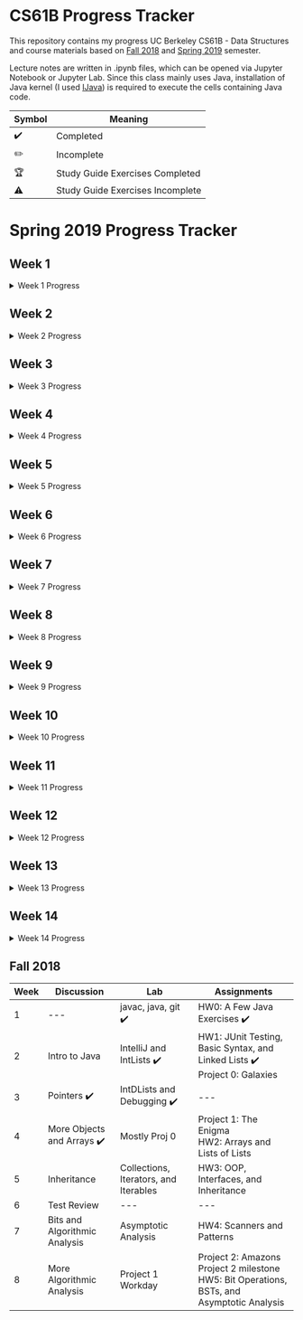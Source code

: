 # CS61B Progress Tracker

This repository contains my progress UC Berkeley CS61B - Data Structures and course materials based on [Fall 2018](https://inst.eecs.berkeley.edu/~cs61b/fa18/) and [Spring 2019](https://sp19.datastructur.es/) semester. 

Lecture notes are written in .ipynb files, which can be opened via Jupyter Notebook or Jupyter Lab. Since this class mainly uses Java, installation of Java kernel (I used [IJava](https://github.com/SpencerPark/IJava)) is required to execute the cells containing Java code.


| Symbol             | Meaning                          |
| ------------------ | -------------------------------- |
| :heavy_check_mark: | Completed                        |
| :pencil2:          | Incomplete                       |
| :trophy:           | Study Guide Exercises Completed  |
| :warning:          | Study Guide Exercises Incomplete |

# Spring 2019 Progress Tracker

## Week 1

<details>
  <summary> Week 1 Progress </summary>

  | Date      | Reading | Lecture                                                   | Discussion                       | Lab                                         | Assignments / Exams                                     |
  | --------- | ------- | --------------------------------------------------------- | -------------------------------- | ------------------------------------------- | ------------------------------------------------------- |
  | Wed 01/23 | 1.1     | 1. Intro, Hello World Java :heavy_check_mark: :trophy:    | Intro to Java :heavy_check_mark: | Setting Up Your Computer :heavy_check_mark: | HW 0: Basic Java Programs (Optional) :heavy_check_mark: |
  | Fri 01/25 | 1.2     | 2. Defining and Using Classes :heavy_check_mark: :trophy: | --                               | javac, java, git :heavy_check_mark:         | ---                                                     |

</details>

## Week 2

<details>
  <summary> Week 2 Progress </summary>

  | Date      | Reading  | Lecture                                                                                                   | Discussion                                      | Lab                                    | Assignments / Exams                 |
  | --------- | -------- | --------------------------------------------------------------------------------------------------------- | ----------------------------------------------- | -------------------------------------- | ----------------------------------- |
  | Mon 01/28 | 2.1      | 3. References, Recursion, and Lists :heavy_check_mark: :trophy:                                           | Scope, Pass-by-Value, Static :heavy_check_mark: | IntelliJ Home Setup :heavy_check_mark: | Project 0: NBody :heavy_check_mark: |
  | Wed 01/30 | 2.2      | 4. SLLists, Nested Classes, Sentinel Nodes :heavy_check_mark: <br> :warning: A Level problem 2 incomplete | Scope, Pass-by-Value, Static Exam Prep          | IDEs :heavy_check_mark:                | ---                                 |
  | Fri 02/01 | 2.3, 2.4 | 5. DLLists, Arrays :heavy_check_mark: <br> :warning: A Level incomplete                                   | ---                                             | ---                                    | ---                                 |

</details>

## Week 3

<details>
  <summary> Week 3 Progress </summary>

  | Date      | Reading                                                                                                                                                                                                                                                                                                    | Lecture                                                     | Discussion                              | Lab                                   | Assignments / Exams                            |
  | --------- | ---------------------------------------------------------------------------------------------------------------------------------------------------------------------------------------------------------------------------------------------------------------------------------------------------------- | ----------------------------------------------------------- | --------------------------------------- | ------------------------------------- | ---------------------------------------------- |
  | Mon 02/04 | 2.5                                                                                                                                                                                                                                                                                                        | 6. ALists, Resizing, vs. SLists :heavy_check_mark: :trophy: | Linked Lists, Arrays :heavy_check_mark: | Testing, Debugging :heavy_check_mark: | Project 1A: Data Structures :heavy_check_mark: |
  | Wed 02/06 | 3.1, Optional: [TDD is Dead](http://david.heinemeierhansson.com/2014/tdd-is-dead-long-live-testing.html) <br> [Unit Tests are Waste](http://www.rbcs-us.com/documents/Why-Most-Unit-Testing-is-Waste.pdf) <br> [Response](http://henrikwarne.com/2014/09/04/a-response-to-why-most-unit-testing-is-waste/) | 7. Testing :heavy_check_mark: :trophy:                      | Linked Lists, Arrays Exam Prep          | --                                    |
  | Fri 02/08 | 4.1                                                                                                                                                                                                                                                                                                        | 8. Inheritance, Implements :heavy_check_mark: :warning:     | ---                                     | ---                                   | ---                                            |

</details>

## Week 4

<details>
  <summary> Week 4 Progress </summary>

  | Date      | Reading            | Lecture                                                                   | Discussion                     | Lab              | Assignments / Exams                             |
  | --------- | ------------------ | ------------------------------------------------------------------------- | ------------------------------ | ---------------- | ----------------------------------------------- |
  | Mon 02/11 | 4.2                | 9. Extends, Casting, Higher Order Functions :heavy_check_mark:            | Inheritance :heavy_check_mark: | Peer Code Review | Project 1B: Testing and HoFs :heavy_check_mark: |
  | Wed 02/13 | 4.3                | 10. Subtype Polymorphism vs. HoFs :heavy_check_mark: (No Guide Exercises) | Inheritance Exam Prep          | ---              | Project 1 Gold: Autograding :heavy_check_mark:  |
  | Fri 02/15 | 6.1, 6.2, 6.3, 6.4 | 11. Exceptions, Iterators, Object Methods :heavy_check_mark:              | ---                            | ---              | ---                                             |

</details>

## Week 5

<details>
  <summary> Week 5 Progress </summary>

  | Date      | Reading                | Lecture                                       | Discussion                                 | Lab                        | Assignments / Exams                                     |
  | --------- | ---------------------- | --------------------------------------------- | ------------------------------------------ | -------------------------- | ------------------------------------------------------- |
  | Wed 02/20 | --                     | 12. Coding in the Real World, Review          | Iterators, Iterables :heavy_check_mark:    | HugLife :heavy_check_mark: | Midterm 1                                               |
  | Fri 02/22 | 8.1, 8.2, Algs 170-198 | 13. Asymptotics I :heavy_check_mark: :trophy: | Exceptions, Iterators, Iterables Exam Prep | --                         | HW1: Java Syntax and Sound Synthesis :heavy_check_mark: |

</details>

## Week 6

<details>
  <summary> Week 6 Progress </summary>

  | Date      | Reading                               | Lecture                                       | Discussion                                       | Lab                              | Assignments / Exams |
  | --------- | ------------------------------------- | --------------------------------------------- | ------------------------------------------------ | -------------------------------- | ------------------- |
  | Mon 02/25 | 9.1, 9.2, 9.3, 9.4, 9.5, Algs 216-233 | 14. Disjoint Sets :heavy_check_mark:          | Disjoint Sets and Asymptotics :heavy_check_mark: | Disjoint Sets :heavy_check_mark: | ---                 |
  | Wed 02/27 | 8.3, 8.4, Algs 170-198                | 15. Asymptotics II :heavy_check_mark:         | Disjoint Sets and Asymptotics Exam Prep          | Challenge Disjoint Sets          | ---                 |
  | Fri 03/01 | 10.1, 10.2, Algs 396 - 406            | 16. ADTs, Sets, Maps, BSTs :heavy_check_mark: | ---                                              | ---                              | HW2: Percolation    |

</details>

## Week 7

<details>
  <summary> Week 7 Progress </summary>

  | Date      | Reading                                                             | Lecture                                | Discussion                               | Lab                                      | Assignments / Exams |
  | --------- | ------------------------------------------------------------------- | -------------------------------------- | ---------------------------------------- | ---------------------------------------- | ------------------- |
  | Mon 03/04 | 11.1, 11.2, 11.3, Algs 424-431, 432-448 (extra)                     | 17. B-Trees (2-3, 2-3-4 Trees)         | More Asymptotics, Search Trees           | TreeMap                                  | --                  |
  | Wed 03/06 | 11.4, 11.5, Algs 424-431, 432-448 (extra)                           | 18. Red Black Trees :heavy_check_mark: | More Asymptotics, Search Trees Exam Prep | Challenge Binary Search Tree Performance | HW3: Hashing        |
  | Fri 03/08 | 12.1, 12.2, 12.3, 12.4, 12.5, Algs 458-468, 478-479, 468-475(extra) | 19. Hashing :heavy_check_mark:         | ---                                      | ---                                      | ---                 |

</details>

## Week 8

<details>
  <summary> Week 8 Progress </summary>

  | Date      | Reading                              | Lecture                                                            | Discussion                      | Lab                        | Assignments / Exams           |
  | --------- | ------------------------------------ | ------------------------------------------------------------------ | ------------------------------- | -------------------------- | ----------------------------- |
  | Mon 03/11 | 13.1, 13.2, 13.3, Algs 308-320       | 20. Heaps and PQs :heavy_check_mark:                               | LLRBs, Hashing, Heaps           | HashMap                    | ---                           |
  | Wed 03/13 | 14.1, 15.1, 15.2, 15.3, Algs 730-752 | 21. Prefix Operations and Tries :heavy_check_mark:                 | LLRBs, Hashing, Heaps Exam Prep | Challenge Heaps and Hashes | Proj 2: HeapPQ/KD-Tree HeapPQ |
  | Fri 03/15 | 16.1, 16.2, 16.3                     | 22. Range, Searching and Multi-Dimensional Data :heavy_check_mark: | ---                             | ---                        | ---                           |

</details>

## Week 9

<details>
  <summary> Week 9 Progress </summary>

  | Date      | Reading                                       | Lecture                                          | Discussion                                  | Lab              | Assignments / Exams |
  | --------- | --------------------------------------------- | ------------------------------------------------ | ------------------------------------------- | ---------------- | ------------------- |
  | Mon 03/18 | 17.1, 17.2, 17.3, 17.4, Algs 538-542, 566-583 | 23. Tree and Graph Traversals :heavy_check_mark: | Tries, K-d Trees, Tree Traversals           | Tries            | ---                 |
  | Wed 03/20 | 18.1, 18.2, Algs 538-542, 566-583             | 24. Graph Traversals and Implementations         | Tries, K-d Trees, Tree Traversals Exam Prep | Challenge Graphs | ---                 |
  | Fri 03/22 | 19.1, 19.2, 19.3, Algs 638 - 657              | 25. Shortest Paths                               | ---                                         | ---              | ---                 |

</details>

## Week 10

<details>
  <summary> Week 10 Progress </summary>

  | Date      | Reading                  | Lecture                          | Discussion                               | Lab | Assignments / Exams |
  | --------- | ------------------------ | -------------------------------- | ---------------------------------------- | --- | ------------------- |
  | Mon 04/01 | 20.1, 20.2, Algs 604-630 | 26. Minimum Spanning Trees       | DFS, BFS, Shortest Paths, MSTs           | --- | ---                 |
  | Wed 04/03 | 21.1, 21.2, 21.3, 21.4   | 27. Reductions and Decomposition | DFS, BFS, Shortest Paths, MSTs Exam Prep | --  | --                  |
  | Fri 04/05 | None                     | 28. No Lecture                   | ---                                      | --- | Midterm 2           |

</details>

## Week 11

<details>
  <summary> Week 11 Progress </summary>

  | Date      | Reading                   | Lecture                    | Discussion       | Lab                       | Assignments / Exams |
  | --------- | ------------------------- | -------------------------- | ---------------- | ------------------------- | ------------------- |
  | Mon 04/08 | Algs 244 - 275, 323 - 327 | 29. Basic Sorts            | Graphs           | Merge and Quicksort       | HW4: Puzzle Solver  |
  | Wed 04/10 | Algs 288-296, 302         | 30. Quick Sort             | Graphs Exam Prep | Challenge Beards and Beds | Proj 2C: Bear Maps  |
  | Fri 04/12 | None                      | 31. Software Engineering I | ---              | ---                       | ---                 |

</details>

## Week 12

<details>
  <summary> Week 12 Progress </summary>

  | Date      | Reading      | Lecture                              | Discussion        | Lab                          | Assignments / Exams   |
  | --------- | ------------ | ------------------------------------ | ----------------- | ---------------------------- | --------------------- |
  | Mon 04/15 | Algs 341-347 | 32. More Quick Sort, Sorting Summary | Sorting, ADTs     | Getting Started on Project 3 | --                    |
  | Wed 04/17 | Algs 279-282 | 33. Sorting and Algorithmic Bounds   | Sorting Exam Prep | --                           | --                    |
  | Fri 04/19 | None         | 34. Software Engineering II          | --                | --                           | Proj 3A: BYOW Phase 1 |

</details>

## Week 13

<details>
  <summary> Week 13 Progress </summary>

  | Date      | Reading      | Lecture                                    | Discussion        | Lab                        | Assignments / Exams |
  | --------- | ------------ | ------------------------------------------ | ----------------- | -------------------------- | ------------------- |
  | Mon 04/22 | Algs 702-718 | 35. Radix Sorts                            | More Sorting      | Interactivity in Project 3 | --                  |
  | Wed 04/24 | None         | 36. Sorting and Data Structures Conclusion | Sorting Exam Prep | --                         | --                  |
  | Fru 04/26 | None         | 37. Software Engineering III               | --                | --                         | --                  |

</details>

## Week 14

<details>
  <summary> Week 14 Progress </summary>

  | Date      | Reading | Lecture                                  | Discussion   | Lab        | Assignments / Exams   |
  | --------- | ------- | ---------------------------------------- | ------------ | ---------- | --------------------- |
  | Mon 04/29 | None    | 38. Compression                          | Goodbye, Fun | BYOW Demos | Proj 3B: BYOW Phase 2 |
  | Wed 05/01 | None    | 39. Compression, Complexity, and P = NP? | --           | --         | --                    |
  | Fri 05/03 | None    | 40. Summary, Fun                         | --           | --         | --                    |

</details>

## Fall 2018

| Week | Discussion | Lab | Assignments |
| --- | --- | --- | --- |
| 1 | --- | javac, java, git :heavy_check_mark: | HW0: A Few Java Exercises :heavy_check_mark: |
| 2 | Intro to Java | IntelliJ and IntLists :heavy_check_mark: | HW1: JUnit Testing, Basic Syntax, and Linked Lists :heavy_check_mark: <br> Project 0: Galaxies |
| 3 | Pointers :heavy_check_mark: | IntDLists and Debugging :heavy_check_mark: | --- |
| 4 | More Objects and Arrays :heavy_check_mark: | Mostly Proj 0 | Project 1: The Enigma <br> HW2: Arrays and Lists of Lists |
| 5 | Inheritance | Collections, Iterators, and Iterables | HW3: OOP, Interfaces, and Inheritance |
| 6 | Test Review | --- | --- |
| 7 | Bits and Algorithmic Analysis | Asymptotic Analysis | HW4: Scanners and Patterns |
| 8 | More Algorithmic Analysis | Project 1 Workday | Project 2: Amazons <br> Project 2 milestone <br> HW5: Bit Operations, BSTs, and Asymptotic Analysis |
